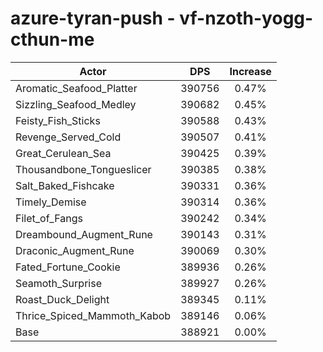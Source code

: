 # azure-tyran-push - vf-nzoth-yogg-cthun-me
| Actor | DPS | Increase |
|---|:---:|:---:|
|Aromatic_Seafood_Platter|390756|0.47%|
|Sizzling_Seafood_Medley|390682|0.45%|
|Feisty_Fish_Sticks|390588|0.43%|
|Revenge_Served_Cold|390507|0.41%|
|Great_Cerulean_Sea|390425|0.39%|
|Thousandbone_Tongueslicer|390385|0.38%|
|Salt_Baked_Fishcake|390331|0.36%|
|Timely_Demise|390314|0.36%|
|Filet_of_Fangs|390242|0.34%|
|Dreambound_Augment_Rune|390143|0.31%|
|Draconic_Augment_Rune|390069|0.30%|
|Fated_Fortune_Cookie|389936|0.26%|
|Seamoth_Surprise|389927|0.26%|
|Roast_Duck_Delight|389345|0.11%|
|Thrice_Spiced_Mammoth_Kabob|389146|0.06%|
|Base|388921|0.00%|
